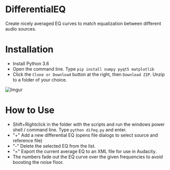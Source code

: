 # DifferentialEQ

Create nicely averaged EQ curves to match equalization between different audio sources.

# Installation
- Install Python 3.6
- Open the command line. Type `pip install numpy pyqt5 matplotlib`
- Click the `Clone or Download` button at the right, then `Download ZIP`. Unzip to a folder of your choice.

![Imgur](https://i.imgur.com/WwVDVi9.jpg)

# How to Use
- Shift+Rightclick in the folder with the scripts and run the windows power shell / command line. Type `python difeq.py` and enter.
- "+" Add a new differential EQ (opens file dialogs to select source and reference file)
- "-" Delete the selected EQ from the list.
- "=" Export the current average EQ to an XML file for use in Audacity.
- The numbers fade out the EQ curve over the given frequencies to avoid boosting the noise floor.
